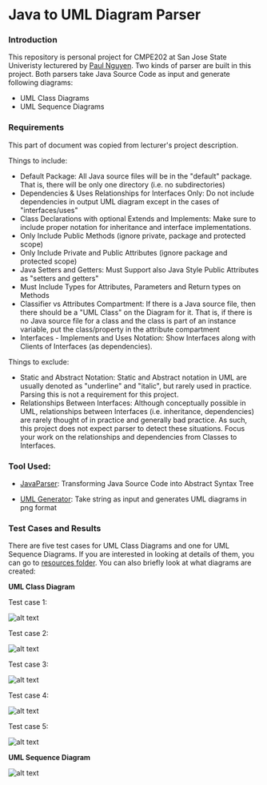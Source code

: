 # Java to UML Diagram Parser

### Introduction

This repository is personal project for CMPE202 at San Jose State Univeristy lecturered by [Paul Nguyen](https://github.com/paulnguyen). Two kinds of parser are built in this project. Both parsers take Java Source Code as input and generate following diagrams:

- UML Class Diagrams
- UML Sequence Diagrams

### Requirements

This part of document was copied from lecturer's project description.

Things to include:

- Default Package: All Java source files will be in the "default" package. That is, there will be only one directory (i.e. no subdirectories) 
- Dependencies & Uses Relationships for Interfaces Only: Do not include dependencies in output UML diagram except in the cases of "interfaces/uses"
- Class Declarations with optional Extends and Implements: Make sure to include proper notation for inheritance and interface implementations.
- Only Include Public Methods (ignore private, package and protected scope)
- Only Include Private and Public Attributes (ignore package and protected scope)
- Java Setters and Getters: Must Support also Java Style Public Attributes as "setters and getters"
- Must Include Types for Attributes, Parameters and Return types on Methods
- Classifier vs Attributes Compartment: If there is a Java source file, then there should be a "UML Class" on the Diagram for it. That is, if there is no Java source file for a class and the class is part of an instance variable, put the class/property in the attribute compartment
- Interfaces - Implements and Uses Notation: Show Interfaces along with Clients of Interfaces (as dependencies).

Things to exclude:

- Static and Abstract Notation: Static and Abstract notation in UML are usually denoted as "underline" and "italic", but rarely used in practice. Parsing this is not a requirement for this project.
- Relationships Between Interfaces: Although conceptually possible in UML, relationships between Interfaces (i.e. inheritance, dependencies) are rarely thought of in practice and generally bad practice. As such, this project does not expect parser to detect these situations. Focus your work on the relationships and dependencies from Classes to Interfaces.

### Tool Used:

- [JavaParser](http://javaparser.org): Transforming Java Source Code into Abstract Syntax Tree

- [UML Generator](http://plantuml.com): Take string as input and generates UML diagrams in png format

### Test Cases and Results

There are five test cases for UML Class Diagrams and one for UML Sequence Diagrams. If you are interested in looking at details of them, you can go to [resources folder](https://github.com/kanghuawu/cmpe202-personal-project/tree/master/java-uml-parser/src/main/resources). You can also briefly look at what diagrams are created:

**UML Class Diagram**

Test case 1:

![alt text](https://github.com/kanghuawu/cmpe202-personal-project/blob/master/java-uml-parser/src/main/resources/uml-parser-test-1.png "Test case 1")

Test case 2:

![alt text](https://github.com/kanghuawu/cmpe202-personal-project/blob/master/java-uml-parser/src/main/resources/uml-parser-test-2.png "Test case 2")

Test case 3:

![alt text](https://github.com/kanghuawu/cmpe202-personal-project/blob/master/java-uml-parser/src/main/resources/uml-parser-test-3.png "Test case 3")

Test case 4:

![alt text](https://github.com/kanghuawu/cmpe202-personal-project/blob/master/java-uml-parser/src/main/resources/uml-parser-test-4.png "Test case 4")

Test case 5:

![alt text](https://github.com/kanghuawu/cmpe202-personal-project/blob/master/java-uml-parser/src/main/resources/uml-parser-test-5.png "Test case 5")

**UML Sequence Diagram**

![alt text](https://github.com/kanghuawu/cmpe202-personal-project/blob/master/java-uml-parser/src/main/resources/uml-sequence-test.png "Sequence Test case")

